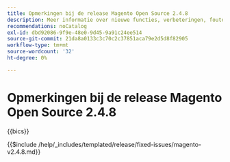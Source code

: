 ```yaml
---
title: Opmerkingen bij de release Magento Open Source 2.4.8
description: Meer informatie over nieuwe functies, verbeteringen, foutoplossingen en bekende problemen vindt u in de Magento Open Source-versie 2.4.8.
recommendations: noCatalog
exl-id: dbd92086-9f9e-48e0-9d45-9a91c24ee514
source-git-commit: 21da8a0133c3c70c2c37851aca79e2d5d8f82905
workflow-type: tm+mt
source-wordcount: '32'
ht-degree: 0%

---
```


# Opmerkingen bij de release Magento Open Source 2.4.8

{{bics}}

{{$include /help/_includes/templated/release/fixed-issues/magento-v2.4.8.md}}
